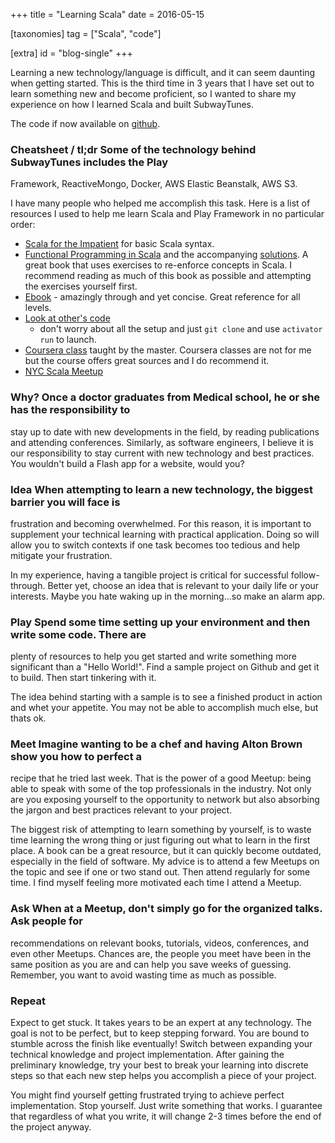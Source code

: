 +++
title = "Learning Scala"
date = 2016-05-15

[taxonomies]
tag = ["Scala", "code"]

[extra]
id = "blog-single"
+++

Learning a new technology/language is difficult, and it can seem daunting when getting
started. This is the third time in 3 years that I have set out to learn something new and
become proficient, so I wanted to share my experience on how I learned Scala and built
SubwayTunes. <!-- more -->

The code if now available on [github](https://github.com/toidiu/SubwayTunes).

### Cheatsheet / tl;dr Some of the technology behind SubwayTunes includes the Play
Framework, ReactiveMongo, Docker, AWS Elastic Beanstalk, AWS S3.

I have many people who helped me accomplish this task. Here is a list of resources I used
to help me learn Scala and Play Framework in no particular order:

* [Scala for the Impatient](http://www.horstmann.com/scala/index.html) for basic Scala
  syntax.
* [Functional Programming in
  Scala](https://www.manning.com/books/functional-programming-in-scala) and the
  accompanying [solutions](https://github.com/toidiu/fpinscala). A great book that uses
  exercises to re-enforce concepts in Scala. I recommend reading as much of this book as
  possible and attempting the exercises yourself first.
* [Ebook](http://danielwestheide.com/scala/neophytes.html) - amazingly through and yet
  concise. Great reference for all levels.
* [Look at other's
  code](https://github.com/toidiu/react-vs-shared-state-inventory/tree/master/reactive-inventory)
  - don't worry about all the setup and just `git clone` and use `activator run` to
  launch.
* [Coursera class](https://www.coursera.org/course/progfun) taught by the master. Coursera
  classes are not for me but the course offers great sources and I do recommend it.
* [NYC Scala Meetup](http://www.meetup.com/ny-scala/)

### Why? Once a doctor graduates from Medical school, he or she has the responsibility to
stay up to date with new developments in the field, by reading publications and attending
conferences. Similarly, as software engineers, I believe it is our responsibility to stay
current with new technology and best practices. You wouldn't build a Flash app for a
website, would you?

### Idea When attempting to learn a new technology, the biggest barrier you will face is
frustration and becoming overwhelmed. For this reason, it is important to supplement your
technical learning with practical application. Doing so will allow you to switch contexts
if one task becomes too tedious and help mitigate your frustration.

In my experience, having a tangible project is critical for successful follow-through.
Better yet, choose an idea that is relevant to your daily life or your interests. Maybe
you hate waking up in the morning...so make an alarm app.

### Play Spend some time setting up your environment and then write some code. There are
plenty of resources to help you get started and write something more significant than a
"Hello World!". Find a sample project on Github and get it to build. Then start tinkering
with it.

The idea behind starting with a sample is to see a finished product in action and whet
your appetite. You may not be able to accomplish much else, but thats ok.

### Meet Imagine wanting to be a chef and having Alton Brown show you how to perfect a
recipe that he tried last week. That is the power of a good Meetup: being able to speak
with some of the top professionals in the industry. Not only are you exposing yourself to
the opportunity to network but also absorbing the jargon and best practices relevant to
your project.

The biggest risk of attempting to learn something by yourself, is to waste time learning
the wrong thing or just figuring out what to learn in the first place. A book can be a
great resource, but it can quickly become outdated, especially in the field of software.
My advice is to attend a few Meetups on the topic and see if one or two stand out. Then
attend regularly for some time. I find myself feeling more motivated each time I attend a
Meetup.

### Ask When at a Meetup, don't simply go for the organized talks. Ask people for
recommendations on relevant books, tutorials, videos, conferences, and even other Meetups.
Chances are, the people you meet have been in the same position as you are and can help
you save weeks of guessing. Remember, you want to avoid wasting time as much as possible.

### Repeat
Expect to get stuck. It takes years to be an expert at any technology. The goal is not to
be perfect, but to keep stepping forward. You are bound to stumble across the finish like
eventually! Switch between expanding your technical knowledge and project implementation.
After gaining the preliminary knowledge, try your best to break your learning into
discrete steps so that each new step helps you accomplish a piece of your project.

You might find yourself getting frustrated trying to achieve perfect implementation. Stop
yourself. Just write something that works. I guarantee that regardless of what you write,
it will change 2-3 times before the end of the project anyway.
